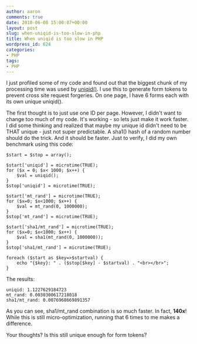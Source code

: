 ```yaml
---
author: aaron
comments: true
date: 2010-06-08 15:00:07+00:00
layout: post
slug: when-uniqid-is-too-slow-in-php
title: When uniqid is too slow in PHP
wordpress_id: 624
categories:
- PHP
tags:
- PHP
---
```


I just profiled some of my code and found out that the biggest chunk of my processing time was used by [uniqid()](http://php.net/uniqid).  I use this to generate form tokens to prevent cross site request forgeries.  On one page, I have 6 forms each with its own unique uniqid().

The first thought is to just use one ID per page.  However, I didn't want to change too much of my code.  It's working - so lets just make it work faster.  I did some thinking and realized that maybe my unique id didn't need to be THAT unique - just not super predictable.  A sha1() hash of a random number should do the trick.  And it should be faster.  Just to verify, I did my own benchmark using this code:


    
    
    $start = $stop = array();
    
    $start['uniqid'] = microtime(TRUE);
    for ($x = 0; $x< 1000; $x++) {
    	$val = uniqid();
    }
    $stop['uniqid'] = microtime(TRUE);
    
    $start['mt_rand'] = microtime(TRUE);
    for ($x=0; $x<1000; $x++) {
    	$val = mt_rand(0, 1000000);
    }
    $stop['mt_rand'] = microtime(TRUE);
    
    $start['sha1/mt_rand'] = microtime(TRUE);
    for ($x=0; $x<1000; $x++) {
    	$val = sha1(mt_rand(0, 1000000));
    }
    $stop['sha1/mt_rand'] = microtime(TRUE);
    
    foreach ($start as $key=>$startval) {
    	echo "{$key}: " . ($stop[$key] - $startval) . "<br></br>";
    }
    



The results:

    
    
    uniqid: 1.1227629184723
    mt_rand: 0.0030300617218018
    sha1/mt_rand: 0.0076968669891357
    



As you can see, sha1/mt_rand combination is so much faster.  In fact, **140x**!  While this is still micro-optimization, running that 6 times to me makes a difference.

Your thoughts?  Is this still unique enough for form tokens?
